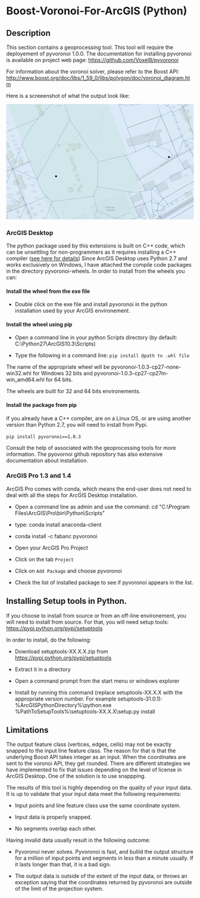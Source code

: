 # Boost-Voronoi-For-ArcGIS (Python)

## Description

This section contains a geoprocessing tool. This tool will require the deployement of pyvoronoi 1.0.0. The documentation for installing pyvoronoi is available on project web page: https://github.com/Voxel8/pyvoronoi

For information about the voronoi solver, please refer to the Boost API: http://www.boost.org/doc/libs/1_59_0/libs/polygon/doc/voronoi_diagram.htm

Here is a screeenshot of what the output look like:

![Voronoi Problem](../ressources/VoronoiResults.PNG?raw=true "Voronoi Problem")

### ArcGIS Desktop

The python package used by this extensions is built on C++ code, which can be unsettling for non-programmers as it requires installing a C++ compiler ([see here for details](https://wiki.python.org/moin/WindowsCompilers))
Since ArcGIS Desktop uses Python 2.7 and works exclusively on Windows, I have attached the compile code packages in the directory pyvoronoi-wheels. In order to install from the wheels you can:

#### Install the wheel from the exe file

* Double click on the exe file and install pyvoronoi in the python installation used by your ArcGIS environement.

#### Install the wheel using pip

* Open a command line in your python Scripts directory (by default: C:\Python27\ArcGIS10.3\Scripts)

* Type the following in a command line: ``pip install @path to .whl file`` 

The name of the appropriate wheel will be pyvoronoi-1.0.3-cp27-none-win32.whl for Windows 32 bits and pyvoronoi-1.0.3-cp27-cp27m-win_amd64.whl for 64 bits.

The wheels are built for 32 and 64 bits environements.

#### Install the package from pip

If you already have a C++ compiler, are on a Linux OS, or are using another version than Python 2.7, you will need to install from Pypi.

``pip install pyvoronoi==1.0.3``

Consult the help of associated with the geoprocessing tools for more information. The pyovornoi github repository has also extensive documentation about installation. 

### ArcGIS Pro 1.3 and 1.4

ArcGIS Pro comes with conda, which means the end-user does not need to deal with all the steps for ArcGIS Desktop installation.

* Open a command line as admin and use the command: cd "C:\Program Files\ArcGIS\Pro\bin\Python\Scripts"

* type: conda install anaconda-client

* conda install -c fabanc pyvoronoi

* Open your ArcGIS Pro Project

* Click on the tab ``Project``

* Click on ``Add Package`` and choose pyvoronoi

* Check the list of installed package to see if pyvoronoi appears in the list.


## Installing Setup tools in Python.

If you choose to install from source or from an off-line environement, you will need to install from source. For that, you will need setup tools: https://pypi.python.org/pypi/setuptools

In order to install, do the following:

* Download setuptools-XX.X.X.zip from https://pypi.python.org/pypi/setuptools

* Extract it in a directory

* Open a command prompt from the start menu or windows explorer

* Install by running this command (replace setuptools-XX.X.X with the appropriate version number. For example setuptools-31.0.1): %ArcGISPythonDirectory%\python.exe %PathToSetupTools%\setuptools-XX.X.X\setup.py install

## Limitations

The output feature class (vertices, edges, cells) may not be exactly snapped to the input line feature class. The reason for that is that the underlying Boost API takes integer as an input. When the coordinates are sent to the voronoi API, they get rounded. There are different strategies we have implemented to fix that issues depending on the level of license in ArcGIS Desktop. One of the solution is to use snappping.

The results of this tool is highly depending on the quality of your input data. It is up to validate that your input data meet the following requirements:

* Input points and line feature class use the same coordinate system.

* Input data is properly snapped. 

* No segments overlap each other.

Having invalid data usually result in the following outcome:

* Pyvoronoi never solves. Pyvoronoi is fast, and bulild the output structure for a million of input points and segments in less than a minute usually. If it lasts longer than that, it is a bad sign.

* The output data is outside of the extent of the input data, or throws an exception saying that the coordinates returned by pyvoronoi are outside of the limit of the projection system.


